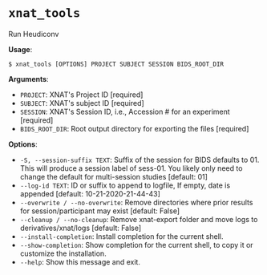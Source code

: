 # `xnat_tools`

Run Heudiconv

**Usage**:

```console
$ xnat_tools [OPTIONS] PROJECT SUBJECT SESSION BIDS_ROOT_DIR
```

**Arguments**:

* `PROJECT`: XNAT's Project ID  [required]
* `SUBJECT`: XNAT's subject ID  [required]
* `SESSION`: XNAT's Session ID, i.e., Accession # for an experiment  [required]
* `BIDS_ROOT_DIR`: Root output directory for exporting the files  [required]

**Options**:

* `-S, --session-suffix TEXT`: Suffix of the session for BIDS defaults to 01.              This will produce a session label of sess-01.              You likely only need to change the default for multi-session studies  [default: 01]
* `--log-id TEXT`: ID or suffix to append to logfile, If empty, date is appended  [default: 10-21-2020-21-44-43]
* `--overwrite / --no-overwrite`: Remove directories where prior results for session/participant may exist  [default: False]
* `--cleanup / --no-cleanup`: Remove xnat-export folder and move logs to derivatives/xnat/logs  [default: False]
* `--install-completion`: Install completion for the current shell.
* `--show-completion`: Show completion for the current shell, to copy it or customize the installation.
* `--help`: Show this message and exit.
